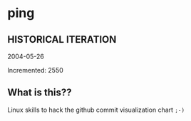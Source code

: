 # ping

## HISTORICAL ITERATION
2004-05-26

Incremented: 2550

## What is this?? 
Linux skills to hack the github commit visualization chart `;-)`
